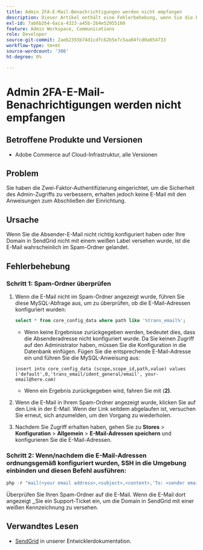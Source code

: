 ```yaml
---
title: Admin 2FA-E-Mail-Benachrichtigungen werden nicht empfangen
description: Dieser Artikel enthält eine Fehlerbehebung, wenn Sie die E-Mail mit den Anweisungen zum Abschluss der Einrichtung nicht erhalten, nachdem Sie die Zwei-Faktor-Authentifizierung (2FA) eingerichtet haben, um die Sicherheit des Administratorzugriffs in Adobe Commerce auf die Cloud-Infrastruktur zu verbessern.
exl-id: 7ab6b2b4-6aca-4323-a45b-2b4e52955160
feature: Admin Workspace, Communications
role: Developer
source-git-commit: 2aeb2355b74d1cdfc62b5e7c5aa04fcd0a654733
workflow-type: tm+mt
source-wordcount: '300'
ht-degree: 0%

---
```


# Admin 2FA-E-Mail-Benachrichtigungen werden nicht empfangen


## Betroffene Produkte und Versionen

* Adobe Commerce auf Cloud-Infrastruktur, alle Versionen

## Problem

Sie haben die Zwei-Faktor-Authentifizierung eingerichtet, um die Sicherheit des Admin-Zugriffs zu verbessern, erhalten jedoch keine E-Mail mit den Anweisungen zum Abschließen der Einrichtung.

## Ursache

Wenn Sie die Absender-E-Mail nicht richtig konfiguriert haben oder Ihre Domain in SendGrid nicht mit einem weißen Label versehen wurde, ist die E-Mail wahrscheinlich im Spam-Ordner gelandet.

## Fehlerbehebung

### Schritt 1: Spam-Ordner überprüfen

1. Wenn die E-Mail nicht im Spam-Ordner angezeigt wurde, führen Sie diese MySQL-Abfrage aus, um zu überprüfen, ob die E-Mail-Adressen konfiguriert wurden:

   ```sql
   select * from core_config_data where path like '%trans_email%';
   ```

   * Wenn keine Ergebnisse zurückgegeben werden, bedeutet dies, dass die Absenderadresse nicht konfiguriert wurde.
Da Sie keinen Zugriff auf den Administrator haben, müssen Sie die Konfiguration in die Datenbank einfügen. Fügen Sie die entsprechende E-Mail-Adresse ein und führen Sie die MySQL-Anweisung aus:

   ```
   insert into core_config_data (scope,scope_id,path,value) values ('default',0,'trans_email/ident_general/email', your-email@here.com)
   ```

   * Wenn ein Ergebnis zurückgegeben wird, fahren Sie mit (**2)**.

1. Wenn die E-Mail in Ihrem Spam-Ordner angezeigt wurde, klicken Sie auf den Link in der E-Mail. Wenn der Link seitdem abgelaufen ist, versuchen Sie erneut, sich anzumelden, um den Vorgang zu wiederholen.
1. Nachdem Sie Zugriff erhalten haben, gehen Sie zu **Stores** > **Konfiguration** > **Allgemein** > **E-Mail-Adressen speichern** und konfigurieren Sie die E-Mail-Adressen.

### Schritt 2: Wenn/nachdem die E-Mail-Adressen ordnungsgemäß konfiguriert wurden, SSH in die Umgebung einbinden und diesen Befehl ausführen:

```php
php -r "mail(<your email address>,<subject>,<content>,'To: <sender email>');"
```

Überprüfen Sie Ihren Spam-Ordner auf die E-Mail. Wenn die E-Mail dort angezeigt [, ](/help/help-center-guide/help-center/magento-help-center-user-guide.md#login) Sie ein Support-Ticket ein, um die Domain in SendGrid mit einer weißen Kennzeichnung zu versehen.

## Verwandtes Lesen

* [SendGrid](https://experienceleague.adobe.com/en/docs/commerce-cloud-service/user-guide/project/sendgrid) in unserer Entwicklerdokumentation.
